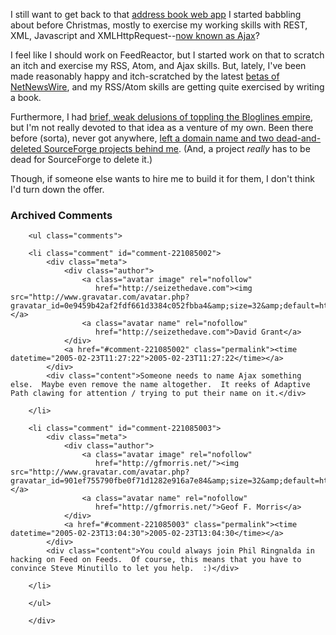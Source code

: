 I still want to get back to that [address book web app][abook] I started babbling about before Christmas, mostly to exercise my working skills with REST, XML, Javascript and XMLHttpRequest--[now known as Ajax][ajax]?

[ajax]:http://www.adaptivepath.com/publications/essays/archives/000385.php
[abook]:http://www.decafbad.com/blog/2004/12/23/abook1

I feel like I should work on FeedReactor, but I started work on that to scratch an itch and  exercise my RSS, Atom, and Ajax skills.  But, lately, I've been made reasonably happy and itch-scratched by the latest [betas of NetNewsWire][nnwb], and my RSS/Atom skills are getting quite exercised by writing a book.  

Furthermore, I had [brief, weak delusions of toppling the Bloglines empire][biz], but I'm not really devoted to that idea as a venture of my own.  Been there before (sorta), never got anywhere, [left a domain name and two dead-and-deleted SourceForge projects behind me][iai].  (And, a project *really* has to be dead for SourceForge to delete it.)  

Though, if someone else wants to hire me to build it for them, I don't think I'd turn down the offer.

[iai]: http://www.decafbad.com/blog/2002/08/26/ooobeh
[biz]:http://www.decafbad.com/blog/2004/09/20/bootstrapping_out_into_open_space
[nnwb]:http://ranchero.com/netnewswire/beta.php

<div id="comments" class="comments archived-comments">
            <h3>Archived Comments</h3>
            
        <ul class="comments">
            
        <li class="comment" id="comment-221085002">
            <div class="meta">
                <div class="author">
                    <a class="avatar image" rel="nofollow" 
                       href="http://seizethedave.com"><img src="http://www.gravatar.com/avatar.php?gravatar_id=0e9459b42af2fdf661d3384c052fbba4&amp;size=32&amp;default=http://mediacdn.disqus.com/1320279820/images/noavatar32.png"/></a>
                    <a class="avatar name" rel="nofollow" 
                       href="http://seizethedave.com">David Grant</a>
                </div>
                <a href="#comment-221085002" class="permalink"><time datetime="2005-02-23T11:27:22">2005-02-23T11:27:22</time></a>
            </div>
            <div class="content">Someone needs to name Ajax something else.  Maybe even remove the name altogether.  It reeks of Adaptive Path clawing for attention / trying to put their name on it.</div>
            
        </li>
    
        <li class="comment" id="comment-221085003">
            <div class="meta">
                <div class="author">
                    <a class="avatar image" rel="nofollow" 
                       href="http://gfmorris.net/"><img src="http://www.gravatar.com/avatar.php?gravatar_id=901ef755790fbe0f71d1282e916a7e84&amp;size=32&amp;default=http://mediacdn.disqus.com/1320279820/images/noavatar32.png"/></a>
                    <a class="avatar name" rel="nofollow" 
                       href="http://gfmorris.net/">Geof F. Morris</a>
                </div>
                <a href="#comment-221085003" class="permalink"><time datetime="2005-02-23T13:04:30">2005-02-23T13:04:30</time></a>
            </div>
            <div class="content">You could always join Phil Ringnalda in hacking on Feed on Feeds.  Of course, this means that you have to convince Steve Minutillo to let you help.  :)</div>
            
        </li>
    
        </ul>
    
        </div>
    